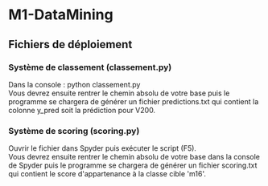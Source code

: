 # M1-DataMining

## Fichiers de déploiement
### Système de classement (classement.py)
Dans la console : python classement.py  
Vous devrez ensuite rentrer le chemin absolu de votre base puis le programme se chargera
de générer un fichier predictions.txt qui contient la colonne y_pred soit la prédiction pour V200.

### Système de scoring (scoring.py)
Ouvrir le fichier dans Spyder puis exécuter le script (F5).  
Vous devrez ensuite rentrer le chemin absolu de votre base dans la console de Spyder puis
le programme se chargera de générer un fichier scoring.txt qui contient le score
d'appartenance à la classe cible 'm16'.

